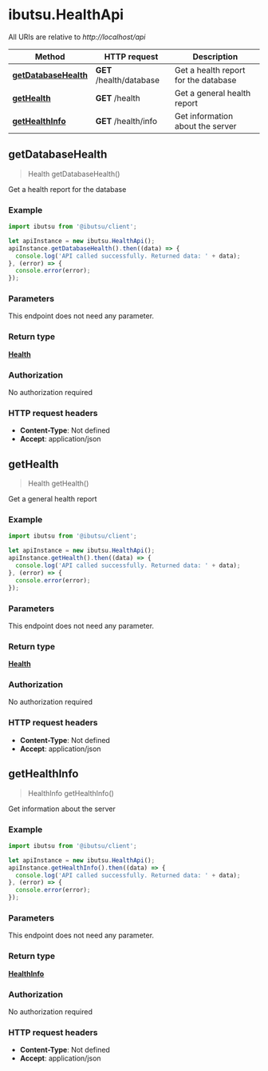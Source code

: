 # ibutsu.HealthApi

All URIs are relative to *http://localhost/api*

Method | HTTP request | Description
------------- | ------------- | -------------
[**getDatabaseHealth**](HealthApi.md#getDatabaseHealth) | **GET** /health/database | Get a health report for the database
[**getHealth**](HealthApi.md#getHealth) | **GET** /health | Get a general health report
[**getHealthInfo**](HealthApi.md#getHealthInfo) | **GET** /health/info | Get information about the server



## getDatabaseHealth

> Health getDatabaseHealth()

Get a health report for the database

### Example

```javascript
import ibutsu from '@ibutsu/client';

let apiInstance = new ibutsu.HealthApi();
apiInstance.getDatabaseHealth().then((data) => {
  console.log('API called successfully. Returned data: ' + data);
}, (error) => {
  console.error(error);
});

```

### Parameters

This endpoint does not need any parameter.

### Return type

[**Health**](Health.md)

### Authorization

No authorization required

### HTTP request headers

- **Content-Type**: Not defined
- **Accept**: application/json


## getHealth

> Health getHealth()

Get a general health report

### Example

```javascript
import ibutsu from '@ibutsu/client';

let apiInstance = new ibutsu.HealthApi();
apiInstance.getHealth().then((data) => {
  console.log('API called successfully. Returned data: ' + data);
}, (error) => {
  console.error(error);
});

```

### Parameters

This endpoint does not need any parameter.

### Return type

[**Health**](Health.md)

### Authorization

No authorization required

### HTTP request headers

- **Content-Type**: Not defined
- **Accept**: application/json


## getHealthInfo

> HealthInfo getHealthInfo()

Get information about the server

### Example

```javascript
import ibutsu from '@ibutsu/client';

let apiInstance = new ibutsu.HealthApi();
apiInstance.getHealthInfo().then((data) => {
  console.log('API called successfully. Returned data: ' + data);
}, (error) => {
  console.error(error);
});

```

### Parameters

This endpoint does not need any parameter.

### Return type

[**HealthInfo**](HealthInfo.md)

### Authorization

No authorization required

### HTTP request headers

- **Content-Type**: Not defined
- **Accept**: application/json

